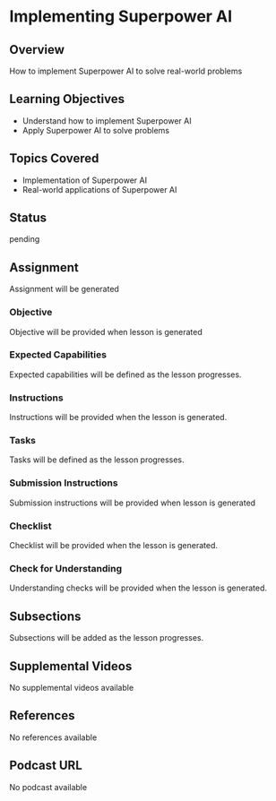 # Implementing Superpower AI

## Overview

How to implement Superpower AI to solve real-world problems

## Learning Objectives

- Understand how to implement Superpower AI
- Apply Superpower AI to solve problems

## Topics Covered

- Implementation of Superpower AI
- Real-world applications of Superpower AI

## Status

pending

## Assignment

Assignment will be generated

### Objective

Objective will be provided when lesson is generated

### Expected Capabilities

Expected capabilities will be defined as the lesson progresses.

### Instructions

Instructions will be provided when the lesson is generated.

### Tasks

Tasks will be defined as the lesson progresses.

### Submission Instructions

Submission instructions will be provided when lesson is generated

### Checklist

Checklist will be provided when the lesson is generated.

### Check for Understanding

Understanding checks will be provided when the lesson is generated.

## Subsections

Subsections will be added as the lesson progresses.

## Supplemental Videos

No supplemental videos available

## References

No references available

## Podcast URL

No podcast available